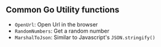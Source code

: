 ## Common Go Utility functions

- `OpenUrl`: Open Url in the browser
- `RandomNumbers`: Get a random number
- `MarshalToJson`: Similar to Javascript's `JSON.stringify()`
